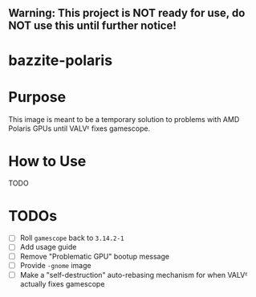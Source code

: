 ## Warning: This project is **NOT** ready for use, do **NOT** use this until further notice!

# bazzite-polaris

# Purpose
This image is meant to be a temporary solution to problems with AMD Polaris GPUs until VALVᴱ fixes gamescope.

# How to Use
TODO

# TODOs
- [ ] Roll `gamescope` back to `3.14.2-1`
- [ ] Add usage guide
- [ ] Remove "Problematic GPU" bootup message
- [ ] Provide `-gnome` image
- [ ] Make a "self-destruction" auto-rebasing mechanism for when VALVᴱ actually fixes gamescope
